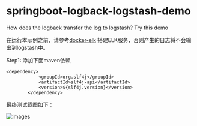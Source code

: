 # springboot-logback-logstash-demo
How does the logback transfer the log to logstash? Try this demo

在运行本示例之前，请参考[docker-elk](https://github.com/Evan1120/docker-elk) 搭建ELK服务，否则产生的日志将不会输出到logstash中。

Step1: 添加下面maven依赖
```
<dependency>
            <groupId>org.slf4j</groupId>
            <artifactId>slf4j-api</artifactId>
            <version>${slf4j.version}</version>
        </dependency>
```

最终测试截图如下：

![images](https://github.com/Evan1120/springboot-logback-logstash-demo/blob/master/screenshorts/demo.png)
